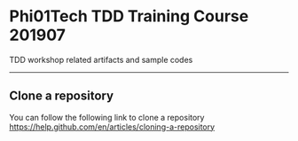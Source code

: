 # Phi01Tech TDD Training Course 201907
TDD workshop related artifacts and sample codes

---

## Clone a repository

You can follow the following link to clone a repository https://help.github.com/en/articles/cloning-a-repository
